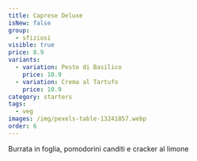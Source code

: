```yaml
---
title: Caprese Deluxe
isNew: false
group:
  - sfiziosi
visible: true
price: 8.9
variants:
  - variation: Pesto di Basilico
    price: 10.9
  - variation: Crema al Tartufo
    price: 10.9
category: starters
tags:
  - veg
images: /img/pexels-table-13241857.webp
order: 6
---
```


Burrata in foglia, pomodorini canditi e cracker al limone

